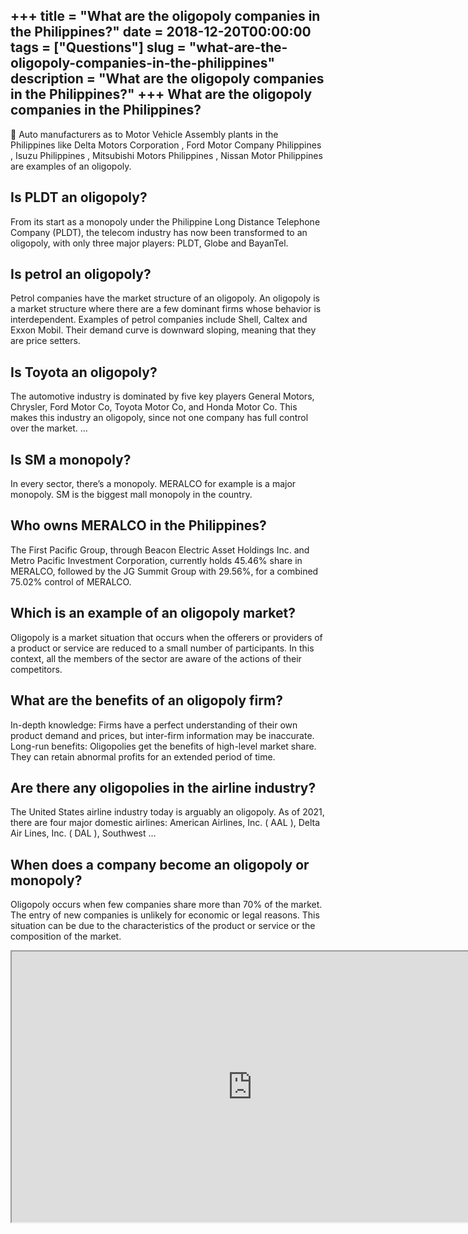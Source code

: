 +++
title = "What are the oligopoly companies in the Philippines?"
date = 2018-12-20T00:00:00
tags = ["Questions"]
slug = "what-are-the-oligopoly-companies-in-the-philippines"
description = "What are the oligopoly companies in the Philippines?"
+++
What are the oligopoly companies in the Philippines?
----------------------------------------------------

 Auto manufacturers as to Motor Vehicle Assembly plants in the Philippines like Delta Motors Corporation , Ford Motor Company Philippines , Isuzu Philippines , Mitsubishi Motors Philippines , Nissan Motor Philippines are examples of an oligopoly.

Is PLDT an oligopoly?
---------------------

From its start as a monopoly under the Philippine Long Distance Telephone Company (PLDT), the telecom industry has now been transformed to an oligopoly, with only three major players: PLDT, Globe and BayanTel.

Is petrol an oligopoly?
-----------------------

Petrol companies have the market structure of an oligopoly. An oligopoly is a market structure where there are a few dominant firms whose behavior is interdependent. Examples of petrol companies include Shell, Caltex and Exxon Mobil. Their demand curve is downward sloping, meaning that they are price setters.

Is Toyota an oligopoly?
-----------------------

The automotive industry is dominated by five key players General Motors, Chrysler, Ford Motor Co, Toyota Motor Co, and Honda Motor Co. This makes this industry an oligopoly, since not one company has full control over the market. …

Is SM a monopoly?
-----------------

In every sector, there’s a monopoly. MERALCO for example is a major monopoly. SM is the biggest mall monopoly in the country.

Who owns MERALCO in the Philippines?
------------------------------------

The First Pacific Group, through Beacon Electric Asset Holdings Inc. and Metro Pacific Investment Corporation, currently holds 45.46% share in MERALCO, followed by the JG Summit Group with 29.56%, for a combined 75.02% control of MERALCO.

Which is an example of an oligopoly market?
-------------------------------------------

Oligopoly is a market situation that occurs when the offerers or providers of a product or service are reduced to a small number of participants. In this context, all the members of the sector are aware of the actions of their competitors.

What are the benefits of an oligopoly firm?
-------------------------------------------

In-depth knowledge: Firms have a perfect understanding of their own product demand and prices, but inter-firm information may be inaccurate. Long-run benefits: Oligopolies get the benefits of high-level market share. They can retain abnormal profits for an extended period of time.

Are there any oligopolies in the airline industry?
--------------------------------------------------

The United States airline industry today is arguably an oligopoly. As of 2021, there are four major domestic airlines: American Airlines, Inc. ( AAL ), Delta Air Lines, Inc. ( DAL ), Southwest …

When does a company become an oligopoly or monopoly?
----------------------------------------------------

Oligopoly occurs when few companies share more than 70% of the market. The entry of new companies is unlikely for economic or legal reasons. This situation can be due to the characteristics of the product or service or the composition of the market.

<iframe allow="accelerometer; autoplay; clipboard-write; encrypted-media; gyroscope; picture-in-picture" allowfullscreen="" class="__youtube_prefs__  epyt-is-override  no-lazyload" data-no-lazy="1" data-origheight="433" data-origwidth="770" data-skipgform_ajax_framebjll="" height="433" id="_ytid_94802" loading="lazy" src="https://www.youtube.com/embed/PzDthFTzEa0?enablejsapi=1&autoplay=0&cc_load_policy=0&cc_lang_pref=&iv_load_policy=1&loop=0&modestbranding=0&rel=1&fs=1&playsinline=0&autohide=2&theme=dark&color=red&controls=1&" title="YouTube player" width="770"></iframe>